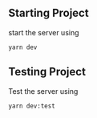 ## Starting Project

start the server using

`yarn dev`

## Testing Project

Test the server using

`yarn dev:test`
